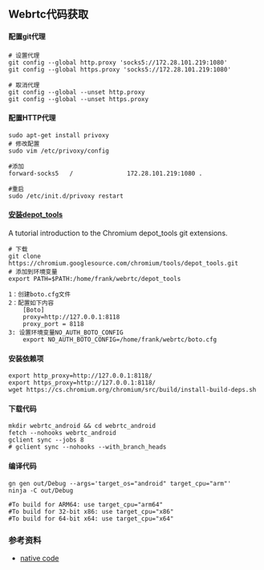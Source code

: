 ## Webrtc代码获取

#### 配置git代理

```shell
# 设置代理
git config --global http.proxy 'socks5://172.28.101.219:1080'
git config --global https.proxy 'socks5://172.28.101.219:1080'

# 取消代理
git config --global --unset http.proxy
git config --global --unset https.proxy
```

#### 配置HTTP代理

```
sudo apt-get install privoxy
# 修改配置
sudo vim /etc/privoxy/config

#添加
forward-socks5   /               172.28.101.219:1080 .

#重启
sudo /etc/init.d/privoxy restart
```

#### [安装depot_tools](http://commondatastorage.googleapis.com/chrome-infra-docs/flat/depot_tools/docs/html/depot_tools_tutorial.html#_setting_up) 

A tutorial introduction to the Chromium depot_tools git extensions.

```shell
# 下载
git clone https://chromium.googlesource.com/chromium/tools/depot_tools.git
# 添加到环境变量
export PATH=$PATH:/home/frank/webrtc/depot_tools

1：创建boto.cfg文件
2：配置如下内容
	[Boto]
	proxy=http://127.0.0.1:8118
	proxy_port = 8118
3: 设置环境变量NO_AUTH_BOTO_CONFIG
    export NO_AUTH_BOTO_CONFIG=/home/frank/webrtc/boto.cfg
```

#### 安装依赖项

```shell
export http_proxy=http://127.0.0.1:8118/
export https_proxy=http://127.0.0.1:8118/
wget https://cs.chromium.org/chromium/src/build/install-build-deps.sh
```

#### 下载代码

```
mkdir webrtc_android && cd webrtc_android
fetch --nohooks webrtc_android
gclient sync --jobs 8
# gclient sync --nohooks --with_branch_heads
```

#### 编译代码

```shell
gn gen out/Debug --args='target_os="android" target_cpu="arm"'
ninja -C out/Debug

#To build for ARM64: use target_cpu="arm64"
#To build for 32-bit x86: use target_cpu="x86"
#To build for 64-bit x64: use target_cpu="x64"
```

### 参考资料

+ [native code](https://webrtc.org/native-code/android/)
